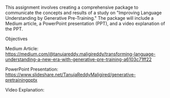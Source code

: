 This assignment involves creating a comprehensive package to communicate the concepts and results of a study on "Improving Language Understanding by Generative Pre-Training." The package will include a Medium article, a PowerPoint presentation (PPT), and a video explanation of the PPT.

Objectives

Medium Article: https://medium.com/@tanujareddy.maligireddy/transforming-language-understanding-a-new-era-with-generative-pre-training-a6103c71ff22

PowerPoint Presentation: https://www.slideshare.net/TanujaReddyMaligired/generative-pretrainingpptx

Video Explanation: 